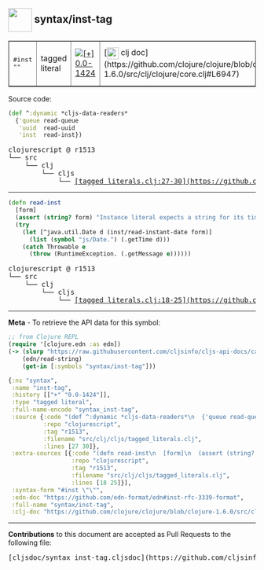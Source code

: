 ## <img width="48px" valign="middle" src="http://i.imgur.com/Hi20huC.png"> syntax/inst-tag

 <table border="1">
<tr>
<td><samp>#inst ""</samp></td>
<td>tagged literal</td>
<td><a href="https://github.com/cljsinfo/cljs-api-docs/tree/0.0-1424"><img valign="middle" alt="[+] 0.0-1424" src="https://img.shields.io/badge/+-0.0--1424-lightgrey.svg"></a> </td>
<td>
[<img height="24px" valign="middle" src="http://i.imgur.com/1GjPKvB.png"> clj doc](https://github.com/clojure/clojure/blob/clojure-1.6.0/src/clj/clojure/core.clj#L6947)
</td>
<td>
[<img height="24px" valign="middle" src="http://i.imgur.com/I8uNXHv.png"> edn doc](https://github.com/edn-format/edn#inst-rfc-3339-format)
</td>
</tr>
</table>






Source code:

```clj
(def ^:dynamic *cljs-data-readers*
  {'queue read-queue
   'uuid  read-uuid
   'inst  read-inst})
```

 <pre>
clojurescript @ r1513
└── src
    └── clj
        └── cljs
            └── <ins>[tagged_literals.clj:27-30](https://github.com/clojure/clojurescript/blob/r1513/src/clj/cljs/tagged_literals.clj#L27-L30)</ins>
</pre>


---

```clj
(defn read-inst
  [form]
  (assert (string? form) "Instance literal expects a string for its timestamp.")
  (try
    (let [^java.util.Date d (inst/read-instant-date form)]
      (list (symbol "js/Date.") (.getTime d)))
    (catch Throwable e
      (throw (RuntimeException. (.getMessage e))))))
```

 <pre>
clojurescript @ r1513
└── src
    └── clj
        └── cljs
            └── <ins>[tagged_literals.clj:18-25](https://github.com/clojure/clojurescript/blob/r1513/src/clj/cljs/tagged_literals.clj#L18-L25)</ins>
</pre>

---

__Meta__ - To retrieve the API data for this symbol:

```clj
;; from Clojure REPL
(require '[clojure.edn :as edn])
(-> (slurp "https://raw.githubusercontent.com/cljsinfo/cljs-api-docs/catalog/cljs-api.edn")
    (edn/read-string)
    (get-in [:symbols "syntax/inst-tag"]))
```

```clj
{:ns "syntax",
 :name "inst-tag",
 :history [["+" "0.0-1424"]],
 :type "tagged literal",
 :full-name-encode "syntax_inst-tag",
 :source {:code "(def ^:dynamic *cljs-data-readers*\n  {'queue read-queue\n   'uuid  read-uuid\n   'inst  read-inst})",
          :repo "clojurescript",
          :tag "r1513",
          :filename "src/clj/cljs/tagged_literals.clj",
          :lines [27 30]},
 :extra-sources [{:code "(defn read-inst\n  [form]\n  (assert (string? form) \"Instance literal expects a string for its timestamp.\")\n  (try\n    (let [^java.util.Date d (inst/read-instant-date form)]\n      (list (symbol \"js/Date.\") (.getTime d)))\n    (catch Throwable e\n      (throw (RuntimeException. (.getMessage e))))))",
                  :repo "clojurescript",
                  :tag "r1513",
                  :filename "src/clj/cljs/tagged_literals.clj",
                  :lines [18 25]}],
 :syntax-form "#inst \"\"",
 :edn-doc "https://github.com/edn-format/edn#inst-rfc-3339-format",
 :full-name "syntax/inst-tag",
 :clj-doc "https://github.com/clojure/clojure/blob/clojure-1.6.0/src/clj/clojure/core.clj#L6947"}

```

---

__Contributions__ to this document are accepted as Pull Requests to the following file:

 <pre>
[cljsdoc/syntax_inst-tag.cljsdoc](https://github.com/cljsinfo/cljs-api-docs/blob/master/cljsdoc/syntax_inst-tag.cljsdoc)
</pre>

